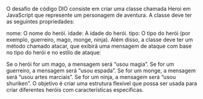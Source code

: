 O desafio de código DIO consiste em criar uma classe chamada Heroi em JavaScript que represente um personagem de aventura. 
A classe deve ter as seguintes propriedades:

nome: O nome do herói.
idade: A idade do herói.
tipo: O tipo do herói (por exemplo, guerreiro, mago, monge, ninja).
Além disso, a classe deve ter um método chamado atacar, que exibirá uma mensagem de ataque com base no tipo do herói e no estilo de ataque:

Se o herói for um mago, a mensagem será “usou magia”.
Se for um guerreiro, a mensagem será “usou espada”.
Se for um monge, a mensagem será “usou artes marciais”.
Se for um ninja, a mensagem será “usou shuriken”.
O objetivo é criar uma estrutura flexível que possa ser usada para criar diferentes heróis com características específicas. 
